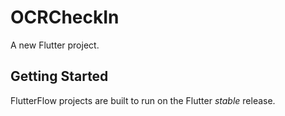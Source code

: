 # OCRCheckIn

A new Flutter project.

## Getting Started

FlutterFlow projects are built to run on the Flutter _stable_ release.

